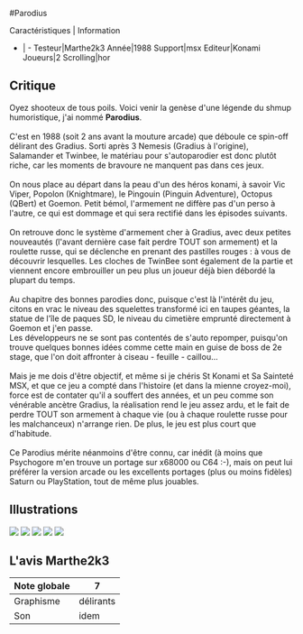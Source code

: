 #Parodius

Caractéristiques | Information
- | -
Testeur|Marthe2k3
Année|1988
Support|msx
Editeur|Konami
Joueurs|2
Scrolling|hor

## Critique
Oyez shooteux de tous poils. Voici venir la genèse d'une légende du shmup humoristique, j'ai nommé <b>Parodius</b>.<br/><br/>C'est en 1988 (soit 2 ans avant la mouture arcade) que déboule ce spin-off délirant des Gradius. Sorti après 3 Nemesis (Gradius à l'origine), Salamander et Twinbee, le matériau pour s'autoparodier est donc plutôt riche, car les moments de bravoure ne manquent pas dans ces jeux.<br/><br/>On nous place au départ dans la peau d'un des héros konami, à savoir Vic Viper, Popolon (Knightmare), le Pingouin (Pinguin Adventure), Octopus (QBert)  et Goemon. Petit bémol, l'armement ne diffère pas d'un perso à l'autre, ce qui est dommage et qui sera rectifié dans les épisodes suivants.<br/><br/>On retrouve donc le système d'armement cher à Gradius, avec deux petites nouveautés (l'avant dernière case fait perdre TOUT son armement) et la roulette russe, qui se déclenche en prenant des pastilles rouges : à vous de découvrir lesquelles. Les cloches de TwinBee sont également de la partie et viennent encore embrouiller un peu plus un joueur déjà bien débordé la plupart du temps.<br/><br/>Au chapitre des bonnes parodies donc, puisque c'est là l'intérêt du jeu, citons en vrac le niveau des squelettes transformé ici en taupes géantes, la statue de l'île de paques SD, le niveau du cimetière emprunté directement à Goemon et j'en passe.<br/>Les développeurs ne se sont pas contentés de s'auto repomper, puisqu'on trouve quelques bonnes idées comme cette main en guise de boss de 2e stage, que l'on doit affronter à ciseau - feuille - caillou...<br/><br/>Mais je me dois d'être objectif, et même si je chéris St Konami et Sa Sainteté MSX, et que ce jeu a compté dans l'histoire (et dans la mienne croyez-moi), force est de contater qu'il a souffert des années, et un peu comme son vénérable ancètre Gradius, la réalisation rend le jeu assez ardu, et le fait de perdre TOUT son armement à chaque vie (ou à chaque roulette russe pour les malchanceux) n'arrange rien. De plus, le jeu est plus court que d'habitude. <br/><br/>Ce Parodius mérite néanmoins d'être connu, car inédit (à moins que Psychogore m'en trouve un portage sur x68000 ou C64 :-), mais on peut lui préférer la version arcade ou les excellents portages (plus ou moins fidèles) Saturn ou PlayStation, tout de même plus jouables.

## Illustrations
![](http://www.shmup.com/images/thumbs/img_fiche_1_764.gif)
![](http://www.shmup.com/images/thumbs/img_fiche_2_764.gif)
![](http://www.shmup.com/images/thumbs/img_fiche_3_764.gif)
![](http://www.shmup.com/images/thumbs/img_fiche_4_764.gif)
![](http://www.shmup.com/images/thumbs/img_fiche_5_764.gif)

## L'avis Marthe2k3
Note globale|7
-|-
Graphisme|délirants
Son|idem
